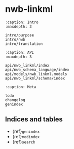 # nwb-linkml

```{toctree}
:caption: Intro
:maxdepth: 3

intro/purpose
intro/nwb
intro/translation
```

```{toctree}
:caption: API
:maxdepth: 3

api/nwb_linkml/index
api/nwb_schema_language/index
api/models/nwb_linkml.models
api/nwb_linkml/schema/index
```

[//]: # (api/models/nwb_linkml.models)

```{toctree}
:caption: Meta

todo
changelog
genindex
```


## Indices and tables

* {ref}`genindex`
* {ref}`modindex`
* {ref}`search`
